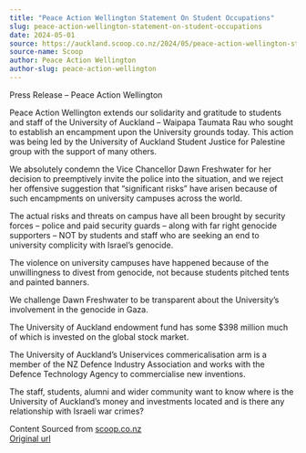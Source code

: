 ```yaml
---
title: "Peace Action Wellington Statement On Student Occupations"
slug: peace-action-wellington-statement-on-student-occupations
date: 2024-05-01
source: https://auckland.scoop.co.nz/2024/05/peace-action-wellington-statement-on-student-occupations/
source-name: Scoop
author: Peace Action Wellington
author-slug: peace-action-wellington
---
```

<p>Press Release – Peace Action Wellington</p>

<p>Peace Action Wellington extends our solidarity and gratitude to students and staff of the University of Auckland – Waipapa Taumata Rau who sought to establish an encampment upon the University grounds today. This action was being led by the University of Auckland Student Justice for Palestine group with the support of many others.</p>

<p><span id="more-131173"></span><p>

<p>We absolutely condemn the Vice Chancellor Dawn Freshwater for her decision to preemptively invite the police into the situation, and we reject her offensive suggestion that “significant risks” have arisen because of such encampments on university campuses across the world.</p>

<p>The actual risks and threats on campus have all been brought by security forces – police and paid security guards – along with far right genocide supporters – NOT by students and staff who are seeking an end to university complicity with Israel’s genocide.</p>

<p>The violence on university campuses have happened because of the unwillingness to divest from genocide, not because students pitched tents and painted banners.</p>

<p>We challenge Dawn Freshwater to be transparent about the University’s involvement in the genocide in Gaza.</p>

<p>The University of Auckland endowment fund has some $398 million much of which is invested on the global stock market.</p>

<p>The University of Auckland’s Uniservices commericalisation arm is a member of the NZ Defence Industry Association and works with the Defence Technology Agency to commercialise new inventions.</p>

<p>The staff, students, alumni and wider community want to know where is the University of Auckland’s money and investments located and is there any relationship with Israeli war crimes?</p>

<p>Content Sourced from <a href="http://www.scoop.co.nz/">scoop.co.nz</a><br>
<a href="http://www.scoop.co.nz/stories/ED202405/S00004.htm">Original url</a></p>